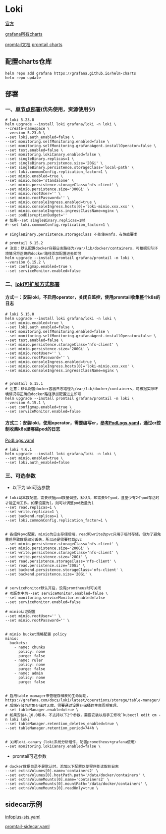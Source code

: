 # Loki

[官方](https://grafana.com/oss/loki/)

[grafana所有charts](https://github.com/grafana/helm-charts/tree/main/charts)


[promtail文档](https://grafana.com/docs/loki/latest/clients/promtail/installation/)
[promtail charts](https://github.com/grafana/helm-charts/tree/main/charts/promtail)


## 配置charts仓库
```shell
helm repo add grafana https://grafana.github.io/helm-charts
helm repo update
```

## 部署

### 一、[单节点部署](https://github.com/grafana/loki/tree/main/production/helm/loki)(优先使用，资源使用少)
```shell
# loki 5.23.0
helm upgrade --install loki grafana/loki -n loki \
--create-namespace \
--version 5.23.0 \
--set loki.auth_enabled=false \
--set monitoring.selfMonitoring.enabled=false \
--set monitoring.selfMonitoring.grafanaAgent.installOperator=false \
--set test.enabled=false \
--set monitoring.lokiCanary.enabled=false \
--set singleBinary.replicas=1 \
--set singleBinary.persistence.size='20Gi' \
--set singleBinary.persistence.storageClass='local-path' \
--set loki.commonConfig.replication_factor=1 \
--set minio.enabled=true \
--set minio.mode='standalone' \
--set minio.persistence.storageClass='nfs-client' \
--set minio.persistence.size='300Gi' \
--set minio.rootUser='' \
--set minio.rootPassword='' \
--set minio.consoleIngress.enabled=true \
--set minio.consoleIngress.hosts[0]='loki-minio.xxx.xxx' \
--set minio.consoleIngress.ingressClassName=nginx \
--set podDisruptionBudget=''
# 如果--set singleBinary.replicas=1时
#--set loki.commonConfig.replication_factor=1 \

# singleBinary.persistence.storageClass 不能使用nfs，有性能要求

# promtail 6.15.2
# 注意：默认配置docker容器日志路径为/var/lib/docker/containers，可根据实际环境情况将正确的docker路径添加配置进去即可
helm upgrade --install promtail grafana/promtail -n loki \
--version 6.15.2 \
--set configmap.enabled=true \
--set serviceMonitor.enabled=false 
```


### 二、[loki可扩展方式部署](https://github.com/grafana/loki/tree/main/production/helm/loki)

#### 方式一：安装loki，不启用operator，关闭自监控，使用promtail收集整个k8s的日志
```shell
# loki 5.15.0
helm upgrade --install loki grafana/loki -n loki \
--set minio.enabled=true \
--set loki.auth_enabled=false \
--set monitoring.selfMonitoring.enabled=false \
--set monitoring.selfMonitoring.grafanaAgent.installOperator=false \
--set test.enabled=false \
--set minio.persistence.storageClass='nfs-client' \
--set minio.persistence.size='200Gi' \
--set minio.rootUser='' \
--set minio.rootPassword='' \
--set minio.consoleIngress.enabled=true \
--set minio.consoleIngress.hosts[0]='loki-minio.xxx.xxx' \
--set minio.consoleIngress.ingressClassName=nginx \


# promtail 6.15.1
# 注意：默认配置docker容器日志路径为/var/lib/docker/containers，可根据实际环境情况将正确的docker路径添加配置进去即可
helm upgrade --install promtail grafana/promtail -n loki \
--version 6.15.1 \
--set configmap.enabled=true \
--set serviceMonitor.enabled=false 
```



#### 方式二：安装loki，使用operator，需要编写cr，[参考PodLogs.yaml](PodLogs.yaml)，通过cr控制收集k8s里哪些pod的日志

[PodLogs.yaml](PodLogs.yaml)

```shell
# loki 4.6.1
helm upgrade --install loki grafana/loki -n loki \
--set minio.enabled=true \
--set loki.auth_enabled=false
```

### 三、可选参数

- 以下为loki可选参数

```shell
# loki副本数配置，需要根据pod数量调整，默认3，即需要3个pod，且至少有2个pod存活时才能正常工作。如果设置为1，则可以调整pod数量为1
--set read.replicas=1 \
--set write.replicas=1 \
--set backend.replicas=1 \
--set loki.commonConfig.replication_factor=1 \


# 各组件pvc配置，minio为日志存储后端，read和write的pvc只用于临时存储，但为了避免重启导致数据部分丢失，所以还是需要挂载pvc
--set minio.persistence.storageClass='nfs-client' \
--set minio.persistence.size='200Gi' \
--set write.persistence.storageClass='nfs-client' \
--set write.persistence.size='20Gi' \
--set read.persistence.storageClass='nfs-client' \
--set read.persistence.size='20Gi' \
--set backend.persistence.storageClass='nfs-client' \
--set backend.persistence.size='20Gi' \


# serviceMonitor默认开启，没有promtheus时可关闭
# 老版本中为--set serviceMonitor.enabled=false \
--set monitoring.serviceMonitor.enabled=false
--set serviceMonitor.enabled=false 

# minio认证配置
--set minio.rootUser='' \
--set minio.rootPassword='' \


# minio bucket策略配置 policy
minio:
  buckets:
    - name: chunks
      policy: none
      purge: false
    - name: ruler
      policy: none
      purge: false
    - name: admin
      policy: none
      purge: false


# 启用table manager来管理存储表的生命周期，https://grafana.com/docs/loki/latest/operations/storage/table-manager/
# 后端存储为对象存储时无效，需要通过设置存储桶的生命周期管理。
--set tableManager.enabled=true \
# 如果安装4.10.0版本，不支持以下2个参数，需要安装以后手工修改`kubectl edit cm -n loki loki`
--set tableManager.retention_deletes_enabled=true \
--set tableManager.retention_period=744h \


# 关闭loki-canary（loki系统分析组件，配置prometheus+grafana使用）
--set monitoring.lokiCanary.enabled=false \
```

- promtail可选参数

```shell
# docker数据目录不是默认时，添加以下配置以使程序能读取到日志
--set extraVolumes[0].name='containers2' \
--set extraVolumes[0].hostPath.path='/data/docker/containers' \
--set extraVolumeMounts[0].name='containers2' \
--set extraVolumeMounts[0].mountPath='/data/docker/containers' \
--set extraVolumeMounts[0].readOnly=true \
```


## sidecar示例

[infoplus-sts.yaml](infoplus-sts.yaml)

[promtail-sidecar.yaml](promtail-sidecar.yaml)
